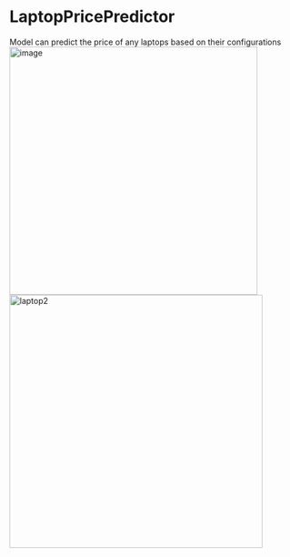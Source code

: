 # LaptopPricePredictor
Model can predict the price of any laptops based on their configurations 
<img width="436" alt="image" src="https://user-images.githubusercontent.com/65019778/155895829-dc3cdb9a-ea9b-4753-8616-9d091ac1769e.png">
<img width="445" alt="laptop2" src="https://user-images.githubusercontent.com/65019778/155895786-332f23cb-d964-4703-8c42-76c6f74d7efe.png">
